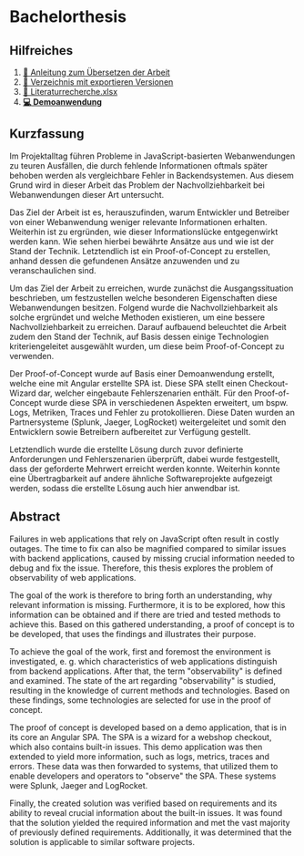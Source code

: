 # Bachelorthesis

## Hilfreiches

 1. [:book: Anleitung zum Übersetzen der Arbeit](build.md)
 2. [:open_file_folder: Verzeichnis mit exportieren Versionen](export/)
 3. [:bookmark_tabs: Literaturrecherche.xlsx](Literatur/Literaturrecherche.xlsx)
 4. **[:computer: Demoanwendung](https://github.com/JapuDCret/bachelorarbeit-demoanwendung/tree/loesung)**

## Kurzfassung
	
Im Projektalltag führen Probleme in JavaScript-basierten Webanwendungen zu teuren Ausfällen, die durch fehlende Informationen oftmals später behoben werden als vergleichbare Fehler in Backendsystemen. Aus diesem Grund wird in dieser Arbeit das Problem der Nachvollziehbarkeit bei Webanwendungen dieser Art untersucht.
	
Das Ziel der Arbeit ist es, herauszufinden, warum Entwickler und Betreiber von einer Webanwendung weniger relevante Informationen erhalten. Weiterhin ist zu ergründen, wie dieser Informationslücke entgegenwirkt werden kann. Wie sehen hierbei bewährte Ansätze aus und wie ist der Stand der Technik. Letztendlich ist ein Proof-of-Concept zu erstellen, anhand dessen die gefundenen Ansätze anzuwenden und zu veranschaulichen sind.

Um das Ziel der Arbeit zu erreichen, wurde zunächst die Ausgangssituation beschrieben, um festzustellen welche besonderen Eigenschaften diese Webanwendungen besitzen. Folgend wurde die Nachvollziehbarkeit als solche ergründet und welche Methoden existieren, um eine bessere Nachvollziehbarkeit zu erreichen. Darauf aufbauend beleuchtet die Arbeit zudem den Stand der Technik, auf Basis dessen einige Technologien kriteriengeleitet ausgewählt wurden, um diese beim Proof-of-Concept zu verwenden.

Der Proof-of-Concept wurde auf Basis einer Demoanwendung erstellt, welche eine mit Angular erstellte SPA ist. Diese SPA stellt einen Checkout-Wizard dar, welcher eingebaute Fehlerszenarien enthält. Für den Proof-of-Concept wurde diese SPA in verschiedenen Aspekten erweitert, um bspw. Logs, Metriken, Traces und Fehler zu protokollieren. Diese Daten wurden an Partnersysteme (Splunk, Jaeger, LogRocket) weitergeleitet und somit den Entwicklern sowie Betreibern aufbereitet zur Verfügung gestellt.

Letztendlich wurde die erstellte Lösung durch zuvor definierte Anforderungen und Fehlerszenarien überprüft, dabei wurde festgestellt, dass der geforderte Mehrwert erreicht werden konnte. Weiterhin konnte eine Übertragbarkeit auf andere ähnliche Softwareprojekte aufgezeigt werden, sodass die erstellte Lösung auch hier anwendbar ist.

## Abstract

Failures in web applications that rely on JavaScript often result in costly outages. The time to fix can also be magnified compared to similar issues with backend applications, caused by missing crucial information needed to debug and fix the issue. Therefore, this thesis explores the problem of observability of web applications.

The goal of the work is therefore to bring forth an understanding, why relevant information is missing. Furthermore, it is to be explored, how this information can be obtained and if there are tried and tested methods to achieve this. Based on this gathered understanding, a proof of concept is to be developed, that uses the findings and illustrates their purpose.

To achieve the goal of the work, first and foremost the environment is investigated, e. g. which characteristics of web applications distinguish from backend applications. After that, the term "observability" is defined and examined. The state of the art regarding "observability" is studied, resulting in the knowledge of current methods and technologies. Based on these findings, some technologies are selected for use in the proof of concept.

The proof of concept is developed based on a demo application, that is in its core an Angular SPA. The SPA is a wizard for a webshop checkout, which also contains built-in issues. This demo application was then extended to yield more information, such as logs, metrics, traces and errors. These data was then forwarded to systems, that utilized them to enable developers and operators to "observe" the SPA. These systems were Splunk, Jaeger and LogRocket.

Finally, the created solution was verified based on requirements and its ability to reveal crucial information about the built-in issues. It was found that the solution yielded the required information and met the vast majority of previously defined requirements. Additionally, it was determined that the solution is applicable to similar software projects.